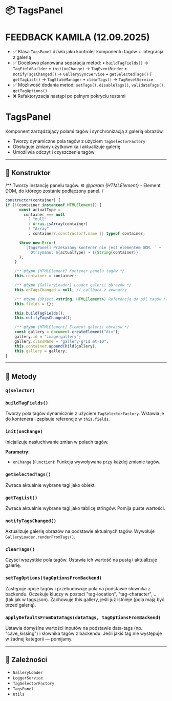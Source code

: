 # 📦 TagsPanel

FEEDBACK KAMILA (12.09.2025)
=============================
- ✅ Klasa `TagsPanel` działa jako kontroler komponentu tagów + integracja z galerią
- ✅ Docelowo planowana separacja metod:
• `buildTagFields()` → `TagFieldBuilder`
• `init(onChange)` → `TagEventBinder`
• `notifyTagsChanged()` → `GallerySyncService`
• `getSelectedTags()` / `getTagList()` → `TagStateManager`
• `clearTags()` → `TagResetService`
- ✅ Możliwość dodania metod: `setTags()`, `disableTags()`, `validateTags()`, `getTagOptions()`
- ❌ Refaktoryzacja nastąpi po pełnym pokryciu testami

TagsPanel
=========
Komponent zarządzający polami tagów i synchronizacją z galerią obrazów.
- Tworzy dynamiczne pola tagów z użyciem `TagSelectorFactory`
- Obsługuje zmiany użytkownika i aktualizuje galerię
- Umożliwia odczyt i czyszczenie tagów

---
## 🧬 Konstruktor

/**
Tworzy instancję panelu tagów.
⚙️ *@param {HTMLElement}* - Element DOM, do którego zostanie podłączony panel.
/

```js
constructor(container) {
if (!(container instanceof HTMLElement)) {
      const actualType =
        container === null
          ? "null"
          : Array.isArray(container)
          ? "Array"
          : container?.constructor?.name || typeof container;

      throw new Error(
        `[TagsPanel] Przekazany kontener nie jest elementem DOM. ` +
          `Otrzymano: ${actualType} → ${String(container)}`
      );
    }

    /** @type {HTMLElement} Kontener panelu tagów */
    this.container = container;

    /** @type {GalleryLoader} Loader galerii obrazów */
    this.onTagsChanged = null; // callback z zewnątrz

    /** @type {Object.<string, HTMLElement>} Referencje do pól tagów */
    this.fields = {};

    this.buildTagFields();
    this.notifyTagsChanged();

    /** @type {HTMLElement} Element galerii obrazów */
    const gallery = document.createElement("div");
    gallery.id = "image-gallery";
    gallery.className = "gallery-grid mt-10";
    this.container.appendChild(gallery);
    this.gallery = gallery;
}
```

---
## 🔧 Metody

### `q(selector)`


### `buildTagFields()`

Tworzy pola tagów dynamicznie z użyciem `TagSelectorFactory`.
Wstawia je do kontenera i zapisuje referencje w `this.fields`.


### `init(onChange)`

Inicjalizuje nasłuchiwanie zmian w polach tagów.

**Parametry:**
- `onChange` (`Function`): Funkcja wywoływana przy każdej zmianie tagów.

### `getSelectedTags()`

Zwraca aktualnie wybrane tagi jako obiekt.


### `getTagList()`

Zwraca aktualnie wybrane tagi jako tablicę stringów.
Pomija puste wartości.


### `notifyTagsChanged()`

Aktualizuje galerię obrazów na podstawie aktualnych tagów.
Wywołuje `GalleryLoader.renderFromTags()`.


### `clearTags()`

Czyści wszystkie pola tagów.
Ustawia ich wartość na pustą i aktualizuje galerię.


### `setTagOptions(tagOptionsFromBackend)`

Zastępuje opcje tagów i przebudowuje pola na podstawie słownika z backendu.
Oczekuje kluczy w postaci "tag-location", "tag-character", ... (tak jak w tags.json).
Zachowuje this.gallery, jeśli już istnieje (pola mają być przed galerią).


### `applyDefaultsFromDataTags(dataTags, tagOptionsFromBackend)`

Ustawia domyślne wartości inputów na podstawie data-tags (np. "cave_kissing")
i słownika tagów z backendu. Jeśli jakiś tag nie występuje w żadnej kategorii — pomijamy.


---
## 🔗 Zależności

- `GalleryLoader`
- `LoggerService`
- `TagSelectorFactory`
- `TagsPanel`
- `Utils`